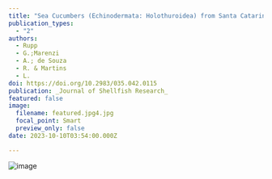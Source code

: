 ```yaml
---
title: "Sea Cucumbers (Echinodermata: Holothuroidea) from Santa Catarina Coast, Southern Brazil, with Notes on their Abundance and Spatial Distribution"
publication_types:
  - "2"
authors:
  - Rupp
  - G.;Marenzi
  - A.; de Souza 
  - R. & Martins
  - L.
doi: https://doi.org/10.2983/035.042.0115
publication: _Journal of Shellfish Research_ 
featured: false
image:
  filename: featured.jpg4.jpg
  focal_point: Smart
  preview_only: false
date: 2023-10-10T03:54:00.000Z

---
```

![image](https://github.com/lrmartins/lrmartins/assets/83780390/832fd14f-2af9-4693-9329-a9eadc2c531c)
